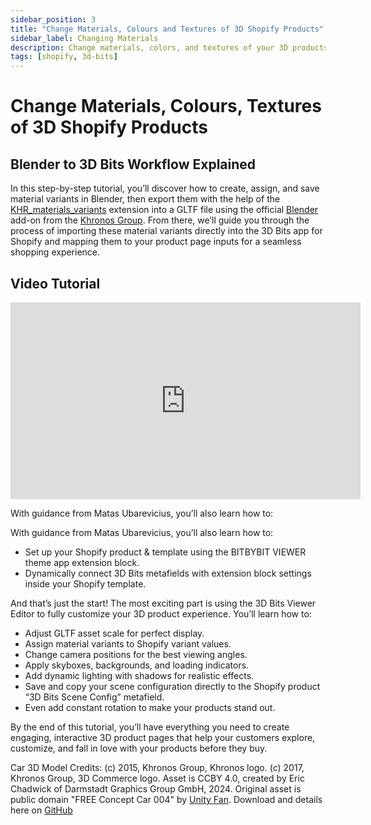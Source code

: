 ```yaml
---
sidebar_position: 3
title: "Change Materials, Colours and Textures of 3D Shopify Products"
sidebar_label: Changing Materials
description: Change materials, colors, and textures of your 3D products on Shopify with 3D Bits app - in 41 minutes you’ll learn everything you need to know!
tags: [shopify, 3d-bits]
---
```


# Change Materials, Colours, Textures of 3D Shopify Products

## Blender to 3D Bits Workflow Explained

In this step-by-step tutorial, you’ll discover how to create, assign, and save material variants in Blender, then export them with the help of the [KHR_materials_variants](https://www.khronos.org/blog/streamlining-3d-commerce-with-material-variant-support-in-gltf-assets) extension into a GLTF file using the official [Blender](https://www.blender.org/) add-on from the [Khronos Group](https://www.khronos.org/3dcommerce/). From there, we’ll guide you through the process of importing these material variants directly into the 3D Bits app for Shopify and mapping them to your product page inputs for a seamless shopping experience.

## Video Tutorial

<div class="responsive-video-container">
  <iframe 
    width="560" 
    height="315" 
    src="https://www.youtube.com/embed/s00GpQp5Qmg" 
    title="Change Materials, Colors, And Textures Of 3D Products On Shopify With 3D Bits App" 
    frameborder="0" 
    allow="accelerometer; autoplay; clipboard-write; encrypted-media; gyroscope; picture-in-picture; web-share" 
    allowfullscreen>
  </iframe>
</div>

With guidance from Matas Ubarevicius, you’ll also learn how to:

With guidance from Matas Ubarevicius, you’ll also learn how to:

- Set up your Shopify product & template using the BITBYBIT VIEWER theme app extension block.
- Dynamically connect 3D Bits metafields with extension block settings inside your Shopify template.

And that’s just the start! The most exciting part is using the 3D Bits Viewer Editor to fully customize your 3D product experience. You’ll learn how to:

- Adjust GLTF asset scale for perfect display.
- Assign material variants to Shopify variant values.
- Change camera positions for the best viewing angles.
- Apply skyboxes, backgrounds, and loading indicators.
- Add dynamic lighting with shadows for realistic effects.
- Save and copy your scene configuration directly to the Shopify product “3D Bits Scene Config” metafield.
- Even add constant rotation to make your products stand out.

By the end of this tutorial, you’ll have everything you need to create engaging, interactive 3D product pages that help your customers explore, customize, and fall in love with your products before they buy.

Car 3D Model Credits: (c) 2015, Khronos Group, Khronos logo. (c) 2017, Khronos Group, 3D Commerce logo. Asset is CCBY 4.0, created by Eric Chadwick of Darmstadt Graphics Group GmbH, 2024. Original asset is public domain "FREE Concept Car 004" by [Unity Fan](https://sketchfab.com/3d-models/free-concept-car-004-public-domain-cc0-4cba124633eb494eadc3bb0c4660ad7e). Download and details here on [GitHub](https://github.com/KhronosGroup/glTF-Sample-Assets/tree/main/Models/CarConcept)